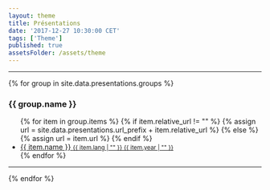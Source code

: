 ```yaml
---
layout: theme
title: Présentations
date: '2017-12-27 10:30:00 CET'
tags: ['Theme']
published: true
assetsFolder: /assets/theme
---
```


<!--
<div class="tags-expo">
  <div class="tags-expo-list">
    {% for group in site.data.presentations.groups  %}
      <a href="#{{ group.name | slugify }}" class="post-tag">{{ group.name }} </a>
      {% unless forloop.last %},{% endunless %}
    {% endfor %}
  </div>
  <hr/>
</div>
-->

  <hr/>
  <div class="tags-expo-section">
    {% for group in site.data.presentations.groups  %}
    <h3 id="{{ group.name | slugify }}">{{ group.name }}</h3>
    <ul class="tags-expo-posts">
      {% for item in group.items %}
        {% if item.relative_url != "" %}
          {% assign url = site.data.presentations.url_prefix + item.relative_url %}
        {% else %}
          {% assign url = item.url %}
        {% endif %}
        <a class="post-title" href="{{ url }}">
        <li>
          {{ item.name }}
        <small class="post-date">{{ item.lang | "" }} {{ item.year | "" }}</small>
        </li>
        </a>
      {% endfor %}
    </ul>
    <hr/>
    {% endfor %}
  </div>

